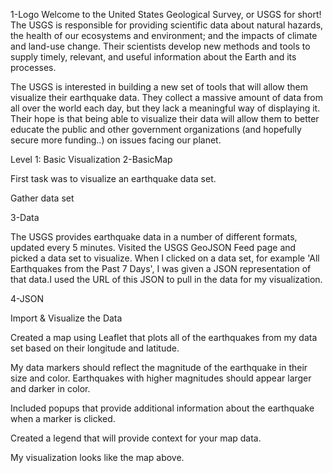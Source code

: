 1-Logo
Welcome to the United States Geological Survey, or USGS for short! The USGS is responsible for providing scientific data about natural hazards, the health of our ecosystems and environment; and the impacts of climate and land-use change. Their scientists develop new methods and tools to supply timely, relevant, and useful information about the Earth and its processes.

The USGS is interested in building a new set of tools that will allow them visualize their earthquake data. They collect a massive amount of data from all over the world each day, but they lack a meaningful way of displaying it. Their hope is that being able to visualize their data will allow them to better educate the public and other government organizations (and hopefully secure more funding..) on issues facing our planet.

Level 1: Basic Visualization
2-BasicMap

First task was to visualize an earthquake data set.

Gather data set

3-Data

The USGS provides earthquake data in a number of different formats, updated every 5 minutes. Visited the USGS GeoJSON Feed page and picked a data set to visualize. When I clicked on a data set, for example 'All Earthquakes from the Past 7 Days', I was given a JSON representation of that data.I used the URL of this JSON to pull in the data for my visualization.

4-JSON

Import & Visualize the Data

Created a map using Leaflet that plots all of the earthquakes from my data set based on their longitude and latitude.

My data markers should reflect the magnitude of the earthquake in their size and color. Earthquakes with higher magnitudes should appear larger and darker in color.

Included popups that provide additional information about the earthquake when a marker is clicked.

Created a legend that will provide context for your map data.

My visualization looks like the map above.
